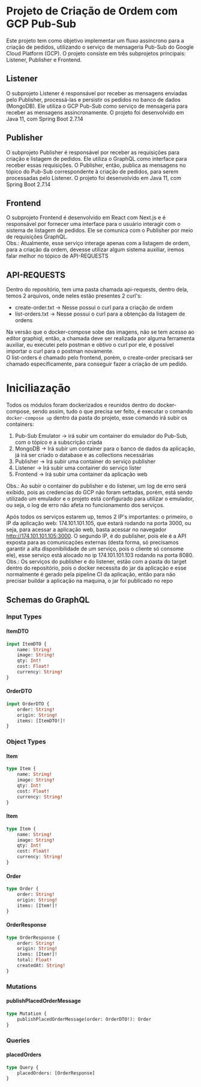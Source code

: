 # Projeto de Criação de Ordem com GCP Pub-Sub
Este projeto tem como objetivo implementar um fluxo assíncrono para a criação de pedidos, 
utilizando o serviço de mensageria Pub-Sub do Google Cloud Platform (GCP). O projeto consiste em três subprojetos 
principais: Listener, Publisher e Frontend.

## Listener
O subprojeto Listener é responsável por receber as mensagens enviadas pelo Publisher, 
processá-las e persistir os pedidos no banco de dados (MongoDB). Ele utiliza o GCP Pub-Sub como serviço de mensageria para 
receber as mensagens assincronamente. O projeto foi desenvolvido em Java 11, com Spring Boot 2.7.14

## Publisher
O subprojeto Publisher é responsável por receber as requisições para criação e listagem de pedidos. 
Ele utiliza o GraphQL como interface para receber essas requisições. O Publisher, então, publica as mensagens no tópico 
do Pub-Sub correspondente à criação de pedidos, para serem processadas pelo Listener. 
O projeto foi desenvolvido em Java 11, com Spring Boot 2.7.14

## Frontend
O subprojeto Frontend é desenvolvido em React com Next.js e é responsável por fornecer uma interface para o usuário 
interagir com o sistema de listagem de pedidos. Ele se comunica com o Publisher por meio de requisições GraphQL. <br>
Obs.: Atualmente, esse serviço interage apenas com a listagem de ordem, para a criação da ordem, devesse utilizar
algum sistema auxiliar, iremos falar melhor no tópico de API-REQUESTS

## API-REQUESTS
Dentro do repositório, tem uma pasta chamada api-requests, dentro dela, temos 2 arquivos, onde neles estão presentes 2 curl's:
<ul>
  <li>create-order.txt -> Nesse possui o curl para a criação de ordem</li>
  <li>list-orders.txt -> Nesse possui o curl para a obtenção da listagem de ordens</li>
</ul>
Na versão que o docker-compose sobe das imagens, não se tem acesso ao editor graphiql, então, a chamada deve ser realizada
por alguma ferramenta auxiliar, eu executei pelo postman e obtivo o curl por ele, é possível importar o curl para o postman novamente.<br>
O list-orders é chamado pelo frontend, porém, o create-order precisará ser chamado especificamente, para conseguir
fazer a criação de um pedido.

# Iniciliazação
Todos os módulos foram dockerizados e reunidos dentro do docker-compose, sendo assim, tudo o que precisa ser feito, é executar
o comando `docker-compose up` dentro da pasta do projeto, esse comando irá subir os containers:
<ol>
  <li>Pub-Sub Emulator -> irá subir um container do emulador do Pub-Sub, com o tópico e a subscrição criada</li>
  <li>MongoDB -> Irá subir um container para o banco de dados da aplicação, já irá ser criado o database e as collections necessárias</li>
  <li>Publisher -> Irá subir uma container do serviço publisher</li>
  <li>Listener -> Irá subir uma container do serviço lister</li>
  <li>Frontend -> Irá subir uma container da aplicação web</li>
</ol>
Obs.: Ao subir o container do publisher e do listener, um log de erro será exibido, pois as credencias do GCP não foram 
settadas, porém, está sendo utilizado um emulador e o projeto está configurado para utilizar o emulador, ou seja, o log
de erro não afeta no funcionamento dos serviços.<br>

Após todos os serviços estarem up, temos 2 IP's importantes: o primeiro, o IP da aplicação web: 174.101.101.105, que estará
rodando na porta 3000, ou seja, para acessar a aplicação web, basta acessar no navegador http://174.101.101.105:3000. 
O segundo IP, é do publisher, pois ele é a API exposta para as comunicações externas (desta forma, só precisamos garantir
a alta disponibilidade de um serviço, pois o cliente só consome ele), esse serviço está alocado no ip 174.101.101.103 rodando
na porta 8080.<br>
Obs.: Os serviços do publisher e do listener, estão com a pasta do target dentro do repositório, pois o docker necessita
do jar da aplicação e esse normalmente é gerado pela pipeline CI da aplicação, então para não precisar buildar a aplicação
na maquina, o jar foi publicado no repo

## Schemas do GraphQL

### Input Types

#### ItemDTO
```graphql
input ItemDTO {
    name: String!
    image: String!
    qty: Int!
    cost: Float!
    currency: String!
}
```

#### OrderDTO
```graphql
input OrderDTO {
    order: String!
    origin: String!
    items: [ItemDTO!]!
}
```

### Object Types

#### Item
```graphql
type Item {
    name: String!
    image: String!
    qty: Int!
    cost: Float!
    currency: String!
}
```

#### Item
```graphql
type Item {
    name: String!
    image: String!
    qty: Int!
    cost: Float!
    currency: String!
}
```

#### Order
```graphql
type Order {
    order: String!
    origin: String!
    items: [Item!]!
}
```

#### OrderResponse
```graphql
type OrderResponse {
    order: String!
    origin: String!
    items: [Item!]!
    total: Float!
    createdAt: String!
}
```

### Mutations

#### publishPlacedOrderMessage
```graphql
type Mutation {
    publishPlacedOrderMessage(order: OrderDTO!): Order
}
```

### Queries

#### placedOrders
```graphql
type Query {
    placedOrders: [OrderResponse]
}
```
